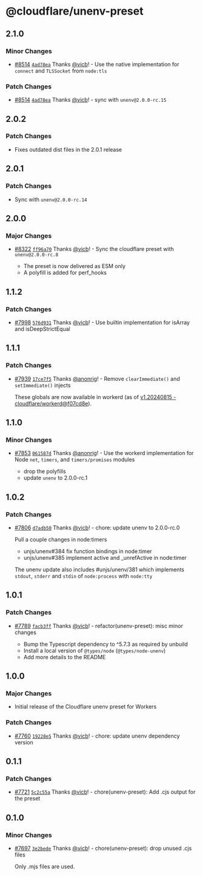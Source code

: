# @cloudflare/unenv-preset

## 2.1.0

### Minor Changes

- [#8514](https://github.com/cloudflare/workers-sdk/pull/8514) [`4ad78ea`](https://github.com/cloudflare/workers-sdk/commit/4ad78ea2c9b8fed7e3afe581e1c320b852969f6a) Thanks [@vicb](https://github.com/vicb)! - Use the native implementation for `connect` and `TLSSocket` from `node:tls`

### Patch Changes

- [#8514](https://github.com/cloudflare/workers-sdk/pull/8514) [`4ad78ea`](https://github.com/cloudflare/workers-sdk/commit/4ad78ea2c9b8fed7e3afe581e1c320b852969f6a) Thanks [@vicb](https://github.com/vicb)! - sync with `unenv@2.0.0-rc.15`

## 2.0.2

### Patch Changes

- Fixes outdated dist files in the 2.0.1 release

## 2.0.1

### Patch Changes

- Sync with `unenv@2.0.0-rc.14`

## 2.0.0

### Major Changes

- [#8322](https://github.com/cloudflare/workers-sdk/pull/8322) [`ff96a70`](https://github.com/cloudflare/workers-sdk/commit/ff96a7091439a4645772778295fd373f1a51718b) Thanks [@vicb](https://github.com/vicb)! - Sync the cloudflare preset with `unenv@2.0.0-rc.8`

  - The preset is now delivered as ESM only
  - A polyfill is added for perf_hooks

## 1.1.2

### Patch Changes

- [#7998](https://github.com/cloudflare/workers-sdk/pull/7998) [`576d931`](https://github.com/cloudflare/workers-sdk/commit/576d931d1a1ac59fb777966d3bddd4a4ce9acd92) Thanks [@vicb](https://github.com/vicb)! - Use builtin implementation for isArray and isDeepStrictEqual

## 1.1.1

### Patch Changes

- [#7939](https://github.com/cloudflare/workers-sdk/pull/7939) [`17ce7f5`](https://github.com/cloudflare/workers-sdk/commit/17ce7f5661d6db913a3fd35a636b34988b22b131) Thanks [@anonrig](https://github.com/anonrig)! - Remove `clearImmediate()` and `setImmediate()` injects

  These globals are now available in workerd (as of [v1.20240815 - cloudflare/workerd@f07cd8e](https://github.com/cloudflare/workerd/commit/f07cd8e40f53f1607fb1502916a7fe1f9f2b2862)).

## 1.1.0

### Minor Changes

- [#7853](https://github.com/cloudflare/workers-sdk/pull/7853) [`061587d`](https://github.com/cloudflare/workers-sdk/commit/061587d81deaa5274f04fa0a39f1c8373b828a42) Thanks [@anonrig](https://github.com/anonrig)! - Use the workerd implementation for Node `net`, `timers`, and `timers/promises` modules

  - drop the polyfills
  - update `unenv` to 2.0.0-rc.1

## 1.0.2

### Patch Changes

- [#7806](https://github.com/cloudflare/workers-sdk/pull/7806) [`d7adb50`](https://github.com/cloudflare/workers-sdk/commit/d7adb50fcc9e3c509365fed8a86df485ea9f739b) Thanks [@vicb](https://github.com/vicb)! - chore: update unenv to 2.0.0-rc.0

  Pull a couple changes in node:timers

  - unjs/unenv#384 fix function bindings in node:timer
  - unjs/unenv#385 implement active and \_unrefActive in node:timer

  The unenv update also includes #unjs/unenv/381 which implements
  `stdout`, `stderr` and `stdin` of `node:process` with `node:tty`

## 1.0.1

### Patch Changes

- [#7789](https://github.com/cloudflare/workers-sdk/pull/7789) [`facb3ff`](https://github.com/cloudflare/workers-sdk/commit/facb3ffc9b1973b16b8c3d30de790505c03e1554) Thanks [@vicb](https://github.com/vicb)! - refactor(unenv-preset): misc minor changes

  - Bump the Typescript dependency to ^5.7.3 as required by unbuild
  - Install a local version of `@types/node` (`@types/node-unenv`)
  - Add more details to the README

## 1.0.0

### Major Changes

- Initial release of the Cloudflare unenv preset for Workers

### Patch Changes

- [#7760](https://github.com/cloudflare/workers-sdk/pull/7760) [`19228e5`](https://github.com/cloudflare/workers-sdk/commit/19228e50f3bd7ed5d32f8132bd02abc9999585ea) Thanks [@vicb](https://github.com/vicb)! - chore: update unenv dependency version

## 0.1.1

### Patch Changes

- [#7721](https://github.com/cloudflare/workers-sdk/pull/7721) [`5c2c55a`](https://github.com/cloudflare/workers-sdk/commit/5c2c55a2b79863cedf701f9b7e49439ca7d70cea) Thanks [@vicb](https://github.com/vicb)! - chore(unenv-preset): Add .cjs output for the preset

## 0.1.0

### Minor Changes

- [#7697](https://github.com/cloudflare/workers-sdk/pull/7697) [`3e2bede`](https://github.com/cloudflare/workers-sdk/commit/3e2bedecee3dc856f334ccc7feb47d52c1fb05cc) Thanks [@vicb](https://github.com/vicb)! - chore(unenv-preset): drop unused .cjs files

  Only .mjs files are used.
